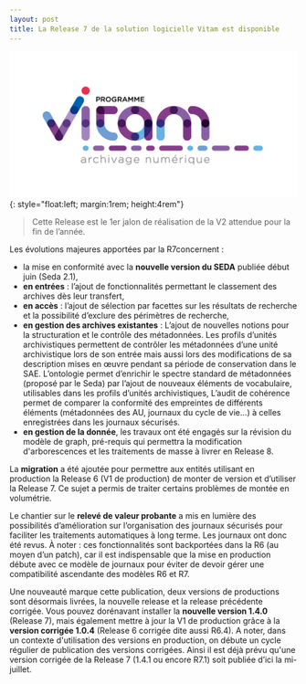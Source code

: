 ```yaml
---
layout: post
title: La Release 7 de la solution logicielle Vitam est disponible
---
```


![Logo Release V1 production](/public/images/LogoV2.jpg){: style="float:left; margin:1rem; height:4rem"}
> Cette Release est le 1er jalon de réalisation de la V2 attendue pour la fin de l’année.

Les évolutions majeures apportées par la R7concernent : 
* la mise en conformité avec la **nouvelle version du SEDA** publiée début juin (Seda 2.1),
* **en entrées** : l’ajout de fonctionnalités permettant le classement des archives dès leur transfert,
* **en accès** :  l’ajout de sélection par facettes sur les résultats de recherche et la possibilité d’exclure des périmètres de recherche,
* **en gestion des archives existantes** : 
L’ajout de nouvelles notions pour la structuration et le contrôle des métadonnées. Les profils d’unités archivistiques permettent de contrôler les métadonnées d’une unité archivistique lors de son entrée mais aussi lors des modifications de sa description mises en œuvre pendant sa période de conservation dans le SAE. L’ontologie permet d’enrichir le spectre standard de métadonnées (proposé par le Seda) par l’ajout de nouveaux éléments de vocabulaire, utilisables dans les profils d’unités archivistiques,
L’audit de cohérence permet de comparer la conformité des empreintes de différents éléments (métadonnées des AU, journaux du cycle de vie...) à celles enregistrées dans les journaux sécurisés.
* **en gestion de la donnée**, les travaux ont été engagés sur la révision du modèle de graph, pré-requis qui permettra la modification d'arborescences et les traitements de masse à livrer en Release 8. 


La **migration** a été ajoutée pour permettre aux entités utilisant en production la Release 6 (V1 de production) de monter de version et d’utiliser la Release 7. Ce sujet a permis de traiter certains problèmes de montée en volumétrie. 


Le chantier sur le **relevé de valeur probante** a mis en lumière des possibilités d’amélioration sur l’organisation des journaux sécurisés pour faciliter les traitements automatiques à long terme. Les journaux ont donc été revus. À noter : ces fonctionnalités sont backportées dans la R6 (au moyen d’un patch), car il est indispensable que la mise en production débute avec ce modèle de journaux pour éviter de devoir gérer une compatibilité ascendante des modèles R6 et R7.


Une nouveauté marque cette publication, deux versions de productions sont désormais livrées, la nouvelle release et la release précédente corrigée. Vous pouvez dorénavant installer la **nouvelle version 1.4.0** (Release 7), mais également mettre à jour la V1 de production grâce à la **version corrigée 1.0.4** (Release 6 corrigée dite aussi R6.4). 
A noter, dans un contexte d'utilisation des versions en production, on débute un cycle régulier de publication des versions corrigées. Ainsi il est déjà prévu qu'une version corrigée de la Release 7 (1.4.1 ou encore R7.1) soit publiée d’ici la mi-juillet.